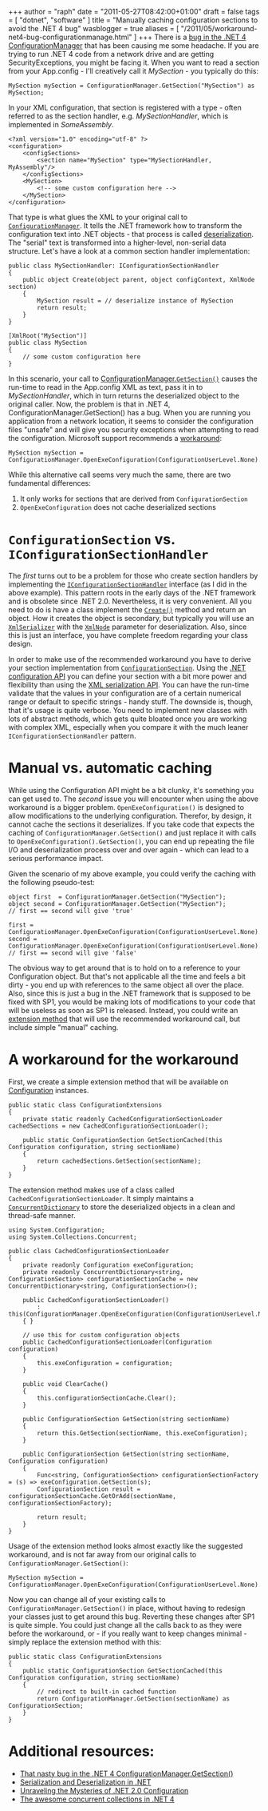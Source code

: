 +++
author = "raph"
date = "2011-05-27T08:42:00+01:00"
draft = false
tags = [ "dotnet", "software" ]
title = "Manually caching configuration sections to avoid the .NET 4 bug"
wasblogger = true
aliases = [ "/2011/05/workaround-net4-bug-configurationmanage.html" ]
+++
There is a [bug in the .NET 4 ConfigurationManager](http://social.msdn.microsoft.com/Forums/en/clr/thread/1e14f665-10a3-426b-a75d-4e66354c5522) that has been causing me some headache. If you are trying to run .NET 4 code from a network drive and are getting SecurityExceptions, you might be facing it. When you want to read a section from your App.config - I'll creatively call it *MySection* - you typically do this:

    MySection mySection = ConfigurationManager.GetSection("MySection") as MySection;

In your XML configuration, that section is registered with a type - often referred to as the section handler, e.g. *MySectionHandler*, which is implemented in *SomeAssembly*.

    <?xml version="1.0" encoding="utf-8" ?>
    <configuration>
        <configSections>
            <section name="MySection" type="MySectionHandler, MyAssembly"/>
        </configSections>
        <MySection>
            <!-- some custom configuration here -->
        </MySection>
    </configuration>

That type is what glues the XML to your original call to [`ConfigurationManager`](http://msdn.microsoft.com/en-us/library/system.configuration.configurationmanager.aspx). It tells the .NET framework how to transform the configuration text into .NET objects - that process is called [deserialization](http://msdn.microsoft.com/en-us/library/ms731073.aspx). The "serial" text is transformed into a higher-level, non-serial data structure. Let's have a look at a common section handler implementation:

    public class MySectionHandler: IConfigurationSectionHandler
    {
        public object Create(object parent, object configContext, XmlNode section)
        {
            MySection result = // deserialize instance of MySection
            return result;
        }
    }
    
    [XmlRoot("MySection")]
    public class MySection
    {
        // some custom configuration here
    }

In this scenario, your call to [ConfigurationManager.`GetSection()`](http://msdn.microsoft.com/en-us/library/system.configuration.configurationmanager.getsection.aspx) causes the run-time to read in the App.config XML as text, pass it in to *MySectionHandler*, which in turn returns the deserialized object to the original caller. Now, the problem is that in .NET 4, ConfigurationManager.GetSection() has a bug. When you are running you application from a network location, it seems to consider the configuration files "unsafe" and will give you security exceptions when attempting to read the configuration. Microsoft support recommends a [workaround](http://msdn.microsoft.com/en-us/library/ms134265.aspx):

    MySection mySection = ConfigurationManager.OpenExeConfiguration(ConfigurationUserLevel.None).GetSection("MySection"); 

While this alternative call seems very much the same, there are two fundamental differences:
1. It only works for sections that are derived from `ConfigurationSection`
1. `OpenExeConfiguration` does not cache deserialized sections

# `ConfigurationSection` vs. `IConfigurationSectionHandler`
The *first* turns out to be a problem for those who create section handlers by implementing the [`IConfigurationSectionHandler`](http://msdn.microsoft.com/en-us/library/system.configuration.iconfigurationsectionhandler.aspx) interface (as I did in the above example). This pattern roots in the early days of the .NET framework and is obsolete since .NET 2.0. Nevertheless, it is very convenient. All you need to do is have a class implement the [`Create()`](http://msdn.microsoft.com/en-us/library/system.configuration.iconfigurationsectionhandler.create.aspx) method and return an object. How it creates the object is secondary, but typically you will use an [`XmlSerializer`](http://msdn.microsoft.com/en-us/library/system.xml.serialization.xmlserializer.aspx) with the [`XmlNode`](http://msdn.microsoft.com/en-us/library/system.xml.xmlnode.aspx) parameter for deserialization. Also, since this is just an interface, you have complete freedom regarding your class design. 

In order to make use of the recommended workaround you have to derive your section implementation from [`ConfigurationSection`](http://msdn.microsoft.com/en-us/library/system.configuration.configurationsection.aspx). Using the [.NET configuration API](http://msdn.microsoft.com/en-us/library/ms228060.aspx) you can define your section with a bit more power and flexibility than using the [XML serialization API](http://msdn.microsoft.com/en-us/library/system.xml.serialization.aspx). You can have the run-time validate that the values in your configuration are of a certain numerical range or default to specific strings - handy stuff. The downside is, though, that it's usage is quite verbose. You need to implement new classes with lots of abstract methods, which gets quite bloated once you are working with complex XML, especially when you compare it with the much leaner `IConfigurationSectionHandler` pattern.

# Manual vs. automatic caching
While using the Configuration API might be a bit clunky, it's something you can get used to. The *second* issue you will encounter when using the above workaround is a bigger problem. `OpenExeConfiguration()` is designed to allow modifications to the underlying configuration. Therefor, by design, it cannot cache the sections it deserializes. If you take code that expects the caching of `ConfigurationManager.GetSection()` and just replace it with calls to `OpenExeConfiguration().GetSection()`, you can end up repeating the file I/O and deserialization process over and over again - which can lead to a serious performance impact.

Given the scenario of my above example, you could verify the caching with the following pseudo-test:

    object first  = ConfigurationManager.GetSection("MySection");
    object second = ConfigurationManager.GetSection("MySection");
    // first == second will give 'true'
    
    first =  ConfigurationManager.OpenExeConfiguration(ConfigurationUserLevel.None).GetSection("MySection"));
    second = ConfigurationManager.OpenExeConfiguration(ConfigurationUserLevel.None).GetSection("MySection"));
    // first == second will give 'false'

The obvious way to get around that is to hold on to a reference to your Configuration object. But that's not applicable all the time and feels a bit dirty - you end up with references to the same object all over the place. Also, since this is just a bug in the .NET framework that is supposed to be fixed with SP1, you would be making lots of modifications to your code that will be useless as soon as SP1 is released. Instead, you could write an [extension method](http://msdn.microsoft.com/en-us/library/bb383977.aspx) that will use the recommended workaround call, but include simple "manual" caching.

# A workaround for the workaround
First, we create a simple extension method that will be available on [Configuration](http://msdn.microsoft.com/en-us/library/system.configuration.configuration.aspx) instances.

    public static class ConfigurationExtensions
    {
        private static readonly CachedConfigurationSectionLoader cachedSections = new CachedConfigurationSectionLoader();
    
        public static ConfigurationSection GetSectionCached(this Configuration configuration, string sectionName)
        {
            return cachedSections.GetSection(sectionName);
        }
    }

The extension method makes use of a class called `CachedConfigurationSectionLoader`. It simply maintains a [`ConcurrentDictionary`](http://msdn.microsoft.com/en-us/library/dd287191.aspx) to store the deserialized objects in a clean and thread-safe manner.

    using System.Configuration;
    using System.Collections.Concurrent;
    
    public class CachedConfigurationSectionLoader
    {
        private readonly Configuration exeConfiguration;
        private readonly ConcurrentDictionary<string, ConfigurationSection> configurationSectionCache = new ConcurrentDictionary<string, ConfigurationSection>();
    
        public CachedConfigurationSectionLoader()
            : this(ConfigurationManager.OpenExeConfiguration(ConfigurationUserLevel.None))
        { }
    
        // use this for custom configuration objects
        public CachedConfigurationSectionLoader(Configuration configuration)
        {
            this.exeConfiguration = configuration;
        }
    
        public void ClearCache()
        {
            this.configurationSectionCache.Clear();
        }
    
        public ConfigurationSection GetSection(string sectionName)
        {
            return this.GetSection(sectionName, this.exeConfiguration);
        }
    
        public ConfigurationSection GetSection(string sectionName, Configuration configuration)
        {
            Func<string, ConfigurationSection> configurationSectionFactory = (s) => exeConfiguration.GetSection(s);
            ConfigurationSection result = configurationSectionCache.GetOrAdd(sectionName, configurationSectionFactory);
    
            return result;
        }
    }

Usage of the extension method looks almost exactly like the suggested workaround, and is not far away from our original calls to `ConfigurationManager.GetSection()`:

    MySection mySection = ConfigurationManager.OpenExeConfiguration(ConfigurationUserLevel.None).GetSectionCached("MySection");

Now you can change all of your existing calls to `ConfigurationManager.GetSection()` in place, without having to redesign your classes just to get around this bug. Reverting these changes after SP1 is quite simple. You could just change all the calls back to as they were before the workaround, or - if you really want to keep changes minimal - simply replace the extension method with this:

    public static class ConfigurationExtensions
    {
        public static ConfigurationSection GetSectionCached(this Configuration configuration, string sectionName)
        {
            // redirect to built-in cached function
            return ConfigurationManager.GetSection(sectionName) as ConfigurationSection;
        }
    }

# Additional resources:
* [That nasty bug in the .NET 4 ConfigurationManager.GetSection()](http://social.msdn.microsoft.com/Forums/en/clr/thread/1e14f665-10a3-426b-a75d-4e66354c5522)
* [Serialization and Deserialization in .NET](http://msdn.microsoft.com/en-us/library/ms731073.aspx)
* [Unraveling the Mysteries of .NET 2.0 Configuration](http://www.codeproject.com/KB/dotnet/mysteriesofconfiguration.aspx)
* [The awesome concurrent collections in .NET 4](http://msdn.microsoft.com/en-us/library/system.collections.concurrent.aspx)
